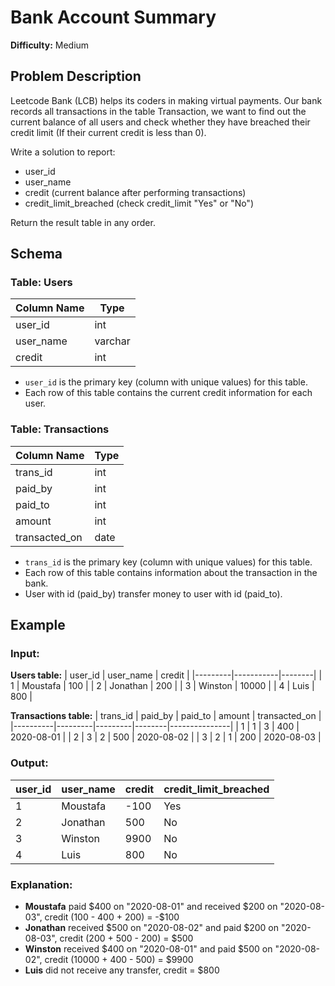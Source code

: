 # Bank Account Summary

**Difficulty:** Medium

## Problem Description

Leetcode Bank (LCB) helps its coders in making virtual payments. Our bank records all transactions in the table Transaction, we want to find out the current balance of all users and check whether they have breached their credit limit (If their current credit is less than 0).

Write a solution to report:
- user_id
- user_name
- credit (current balance after performing transactions)
- credit_limit_breached (check credit_limit "Yes" or "No")

Return the result table in any order.

## Schema

### Table: Users

| Column Name  | Type    |
|--------------|---------|
| user_id      | int     |
| user_name    | varchar |
| credit       | int     |

- `user_id` is the primary key (column with unique values) for this table.
- Each row of this table contains the current credit information for each user.

### Table: Transactions

| Column Name   | Type |
|---------------|------|
| trans_id      | int  |
| paid_by       | int  |
| paid_to       | int  |
| amount        | int  |
| transacted_on | date |

- `trans_id` is the primary key (column with unique values) for this table.
- Each row of this table contains information about the transaction in the bank.
- User with id (paid_by) transfer money to user with id (paid_to).

## Example

### Input:

**Users table:**
| user_id | user_name | credit |
|---------|-----------|--------|
| 1       | Moustafa  | 100    |
| 2       | Jonathan  | 200    |
| 3       | Winston   | 10000  |
| 4       | Luis      | 800    |

**Transactions table:**
| trans_id | paid_by | paid_to | amount | transacted_on |
|----------|---------|---------|--------|---------------|
| 1        | 1       | 3       | 400    | 2020-08-01    |
| 2        | 3       | 2       | 500    | 2020-08-02    |
| 3        | 2       | 1       | 200    | 2020-08-03    |

### Output:
| user_id | user_name | credit | credit_limit_breached |
|---------|-----------|--------|-----------------------|
| 1       | Moustafa  | -100   | Yes                   |
| 2       | Jonathan  | 500    | No                    |
| 3       | Winston   | 9900   | No                    |
| 4       | Luis      | 800    | No                    |

### Explanation:
- **Moustafa** paid $400 on "2020-08-01" and received $200 on "2020-08-03", credit (100 - 400 + 200) = -$100
- **Jonathan** received $500 on "2020-08-02" and paid $200 on "2020-08-03", credit (200 + 500 - 200) = $500
- **Winston** received $400 on "2020-08-01" and paid $500 on "2020-08-02", credit (10000 + 400 - 500) = $9900
- **Luis** did not receive any transfer, credit = $800
